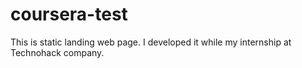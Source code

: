 # coursera-test
This is static landing web page. I developed it while my internship at Technohack company.
